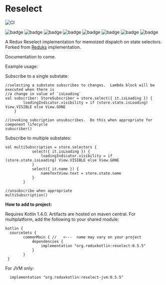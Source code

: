 # Reselect

![CI](https://github.com/reduxkotlin/Reselect/workflows/PR/badge.svg)

![badge][badge-android]
![badge][badge-native]
![badge][badge-js]
![badge][badge-jvm]
![badge][badge-linux]
![badge][badge-windows]
![badge][badge-mac]
![badge][badge-wasm]

A Redux Reselect implementation for memoized dispatch on state selectors.  Forked from [Reduks](https://github.com/beyondeye/Reduks) implementation.

Documentation to come.

Example usage:

Subscribe to a single substate:

```
//selecting a substate subscribes to changes.  Lambda block will be executed when there is 
//a change in value of `isLoading`
val subscriber: StoreSubscriber = store.select({ it.isLoading }) {
        loadingIndicator.visibility = if (store.state.isLoading) View.VISIBLE else View.GONE
    }

//invoking subcription unsubscribes.  Do this when appropriate for component lifecycle
subscriber()  
```

Subscribe to multiple substates:
```
val multiSubscription = store.selectors {
            select({ it.isLoading }) {
                loadingIndicator.visibility = if (store.state.isLoading) View.VISIBLE else View.GONE
            }
            select({ it.name }) {
                nameTextView.text = store.state.name
            }
        }

//unsubscribe when appropriate
multiSubscription()
```
__How to add to project:__

Requires Kotlin 1.4.0.
Artifacts are hosted on maven central.  For multiplatform, add the following to your shared module:


```
kotlin {
  sourceSets {
        commonMain { //   <---  name may vary on your project
            dependencies {
                implementation "org.reduxkotlin:reselect:0.5.5"
            }
        }
 }
```

For JVM only:
```
  implementation "org.reduxkotlin:reselect-jvm:0.5.5"
```

[badge-android]: http://img.shields.io/badge/platform-android-brightgreen.svg?style=flat
[badge-native]: http://img.shields.io/badge/platform-native-lightgrey.svg?style=flat	
[badge-native]: http://img.shields.io/badge/platform-native-lightgrey.svg?style=flat
[badge-js]: http://img.shields.io/badge/platform-js-yellow.svg?style=flat
[badge-js]: http://img.shields.io/badge/platform-js-yellow.svg?style=flat
[badge-jvm]: http://img.shields.io/badge/platform-jvm-orange.svg?style=flat
[badge-jvm]: http://img.shields.io/badge/platform-jvm-orange.svg?style=flat
[badge-linux]: http://img.shields.io/badge/platform-linux-important.svg?style=flat
[badge-linux]: http://img.shields.io/badge/platform-linux-important.svg?style=flat 
[badge-windows]: http://img.shields.io/badge/platform-windows-informational.svg?style=flat
[badge-windows]: http://img.shields.io/badge/platform-windows-informational.svg?style=flat
[badge-mac]: http://img.shields.io/badge/platform-macos-lightgrey.svg?style=flat
[badge-mac]: http://img.shields.io/badge/platform-macos-lightgrey.svg?style=flat
[badge-wasm]: https://img.shields.io/badge/platform-wasm-darkblue.svg?style=flat
